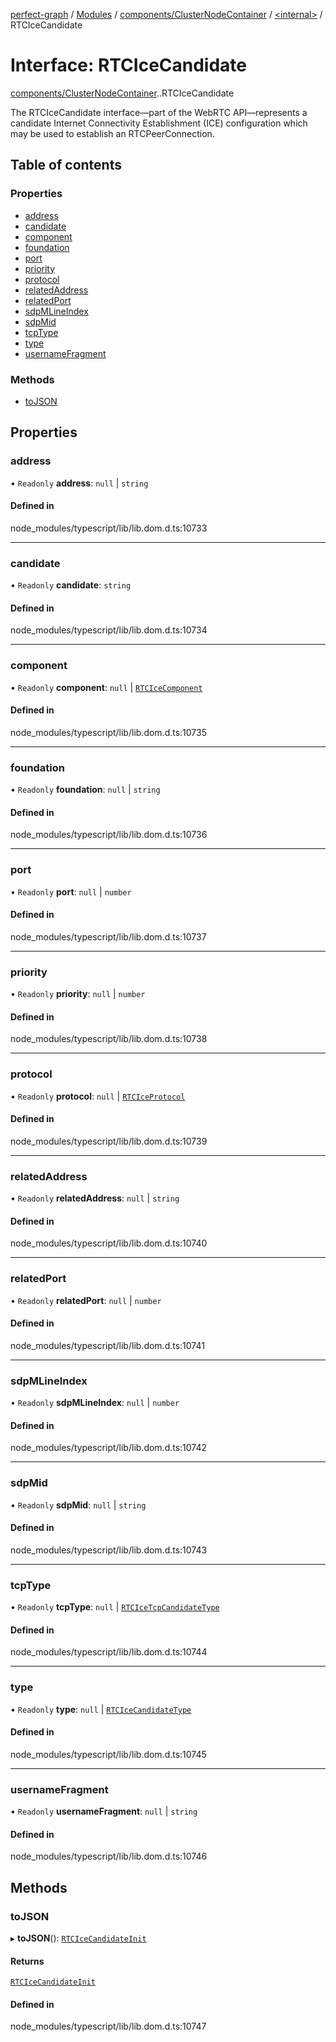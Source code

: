 [perfect-graph](../README.md) / [Modules](../modules.md) / [components/ClusterNodeContainer](../modules/components_ClusterNodeContainer.md) / [<internal\>](../modules/components_ClusterNodeContainer._internal_.md) / RTCIceCandidate

# Interface: RTCIceCandidate

[components/ClusterNodeContainer](../modules/components_ClusterNodeContainer.md).[<internal>](../modules/components_ClusterNodeContainer._internal_.md).RTCIceCandidate

The RTCIceCandidate interface—part of the WebRTC API—represents a candidate Internet Connectivity Establishment (ICE) configuration which may be used to establish an RTCPeerConnection.

## Table of contents

### Properties

- [address](components_ClusterNodeContainer._internal_.RTCIceCandidate.md#address)
- [candidate](components_ClusterNodeContainer._internal_.RTCIceCandidate.md#candidate)
- [component](components_ClusterNodeContainer._internal_.RTCIceCandidate.md#component)
- [foundation](components_ClusterNodeContainer._internal_.RTCIceCandidate.md#foundation)
- [port](components_ClusterNodeContainer._internal_.RTCIceCandidate.md#port)
- [priority](components_ClusterNodeContainer._internal_.RTCIceCandidate.md#priority)
- [protocol](components_ClusterNodeContainer._internal_.RTCIceCandidate.md#protocol)
- [relatedAddress](components_ClusterNodeContainer._internal_.RTCIceCandidate.md#relatedaddress)
- [relatedPort](components_ClusterNodeContainer._internal_.RTCIceCandidate.md#relatedport)
- [sdpMLineIndex](components_ClusterNodeContainer._internal_.RTCIceCandidate.md#sdpmlineindex)
- [sdpMid](components_ClusterNodeContainer._internal_.RTCIceCandidate.md#sdpmid)
- [tcpType](components_ClusterNodeContainer._internal_.RTCIceCandidate.md#tcptype)
- [type](components_ClusterNodeContainer._internal_.RTCIceCandidate.md#type)
- [usernameFragment](components_ClusterNodeContainer._internal_.RTCIceCandidate.md#usernamefragment)

### Methods

- [toJSON](components_ClusterNodeContainer._internal_.RTCIceCandidate.md#tojson)

## Properties

### address

• `Readonly` **address**: ``null`` \| `string`

#### Defined in

node_modules/typescript/lib/lib.dom.d.ts:10733

___

### candidate

• `Readonly` **candidate**: `string`

#### Defined in

node_modules/typescript/lib/lib.dom.d.ts:10734

___

### component

• `Readonly` **component**: ``null`` \| [`RTCIceComponent`](../modules/components_ClusterNodeContainer._internal_.md#rtcicecomponent)

#### Defined in

node_modules/typescript/lib/lib.dom.d.ts:10735

___

### foundation

• `Readonly` **foundation**: ``null`` \| `string`

#### Defined in

node_modules/typescript/lib/lib.dom.d.ts:10736

___

### port

• `Readonly` **port**: ``null`` \| `number`

#### Defined in

node_modules/typescript/lib/lib.dom.d.ts:10737

___

### priority

• `Readonly` **priority**: ``null`` \| `number`

#### Defined in

node_modules/typescript/lib/lib.dom.d.ts:10738

___

### protocol

• `Readonly` **protocol**: ``null`` \| [`RTCIceProtocol`](../modules/components_ClusterNodeContainer._internal_.md#rtciceprotocol)

#### Defined in

node_modules/typescript/lib/lib.dom.d.ts:10739

___

### relatedAddress

• `Readonly` **relatedAddress**: ``null`` \| `string`

#### Defined in

node_modules/typescript/lib/lib.dom.d.ts:10740

___

### relatedPort

• `Readonly` **relatedPort**: ``null`` \| `number`

#### Defined in

node_modules/typescript/lib/lib.dom.d.ts:10741

___

### sdpMLineIndex

• `Readonly` **sdpMLineIndex**: ``null`` \| `number`

#### Defined in

node_modules/typescript/lib/lib.dom.d.ts:10742

___

### sdpMid

• `Readonly` **sdpMid**: ``null`` \| `string`

#### Defined in

node_modules/typescript/lib/lib.dom.d.ts:10743

___

### tcpType

• `Readonly` **tcpType**: ``null`` \| [`RTCIceTcpCandidateType`](../modules/components_ClusterNodeContainer._internal_.md#rtcicetcpcandidatetype)

#### Defined in

node_modules/typescript/lib/lib.dom.d.ts:10744

___

### type

• `Readonly` **type**: ``null`` \| [`RTCIceCandidateType`](../modules/components_ClusterNodeContainer._internal_.md#rtcicecandidatetype)

#### Defined in

node_modules/typescript/lib/lib.dom.d.ts:10745

___

### usernameFragment

• `Readonly` **usernameFragment**: ``null`` \| `string`

#### Defined in

node_modules/typescript/lib/lib.dom.d.ts:10746

## Methods

### toJSON

▸ **toJSON**(): [`RTCIceCandidateInit`](components_ClusterNodeContainer._internal_.RTCIceCandidateInit.md)

#### Returns

[`RTCIceCandidateInit`](components_ClusterNodeContainer._internal_.RTCIceCandidateInit.md)

#### Defined in

node_modules/typescript/lib/lib.dom.d.ts:10747
